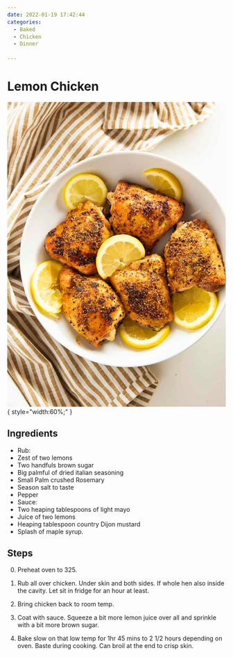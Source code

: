 ```yaml
---
date: 2022-01-19 17:42:44
categories:
  - Baked
  - Chicken
  - Dinner
  
---
```


# Lemon Chicken
![lemonchicken.jpg](../../images/lemonchicken.jpg){ style="width:60%;" }


## Ingredients
* Rub:
* Zest of two lemons
* Two handfuls brown sugar
* Big palmful of dried italian seasoning
* Small Palm crushed Rosemary
* Season salt to taste
* Pepper 
* Sauce:
* Two heaping tablespoons of light mayo
* Juice of two lemons
* Heaping tablespoon country Dijon mustard
* Splash of maple syrup.


## Steps
0. Preheat oven to 325. 

1. Rub all over chicken. Under skin and both sides. If whole hen also inside the cavity. Let sit in fridge for an hour at least. 

2. Bring chicken back to room temp. 

3. Coat with sauce. Squeeze a bit more lemon juice over all and sprinkle with a bit more brown sugar. 

4. Bake slow on that low temp for 1hr 45 mins to 2 1/2 hours depending on oven. Baste during cooking. Can broil at the end to crisp skin.


